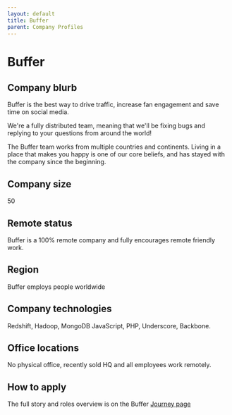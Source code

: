 ```yaml
---
layout: default
title: Buffer
parent: Company Profiles
---
```


# Buffer

## Company blurb

Buffer is the best way to drive traffic, increase fan engagement and save time on social media.

We're a fully distributed team, meaning that we'll be fixing bugs and replying to your questions from around the world!

The Buffer team works from multiple countries and continents. Living in a place that makes you happy is one of our core beliefs, and has stayed with the company since the beginning.

## Company size

50

## Remote status

Buffer is a 100% remote company and fully encourages remote friendly work.

## Region

Buffer employs people worldwide

## Company technologies

Redshift, Hadoop, MongoDB JavaScript, PHP, Underscore, Backbone.

## Office locations

No physical office, recently sold HQ and all employees work remotely.

## How to apply

The full story and roles overview is on the Buffer [Journey page](https://buffer.com/journey)
